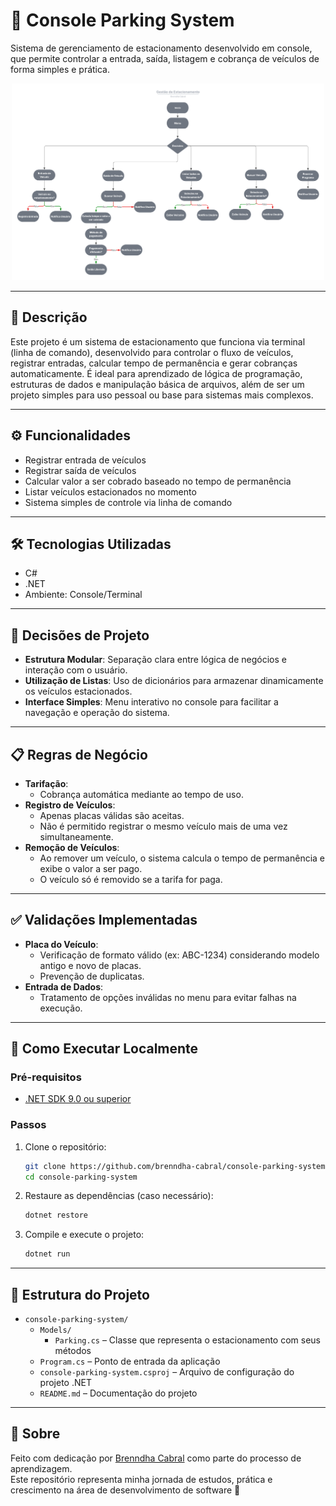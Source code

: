 # 🚗 Console Parking System

Sistema de gerenciamento de estacionamento desenvolvido em console, que permite controlar a entrada, saída, listagem e cobrança de veículos de forma simples e prática.
<p align="center">
  <img src="Images/Fluxograma.png" alt="Tela do sistema de estacionamento" width="500"/>
</p>

---

## 📝 Descrição

Este projeto é um sistema de estacionamento que funciona via terminal (linha de comando), desenvolvido para controlar o fluxo de veículos, registrar entradas, calcular tempo de permanência e gerar cobranças automaticamente.
É ideal para aprendizado de lógica de programação, estruturas de dados e manipulação básica de arquivos, além de ser um projeto simples para uso pessoal ou base para sistemas mais complexos.

---

## ⚙️ Funcionalidades

- Registrar entrada de veículos
- Registrar saída de veículos
- Calcular valor a ser cobrado baseado no tempo de permanência
- Listar veículos estacionados no momento
- Sistema simples de controle via linha de comando

---

## 🛠 Tecnologias Utilizadas

- C#
- .NET
- Ambiente: Console/Terminal

---

## 🧠 Decisões de Projeto

- **Estrutura Modular**: Separação clara entre lógica de negócios e interação com o usuário.
- **Utilização de Listas**: Uso de dicionários para armazenar dinamicamente os veículos estacionados.
- **Interface Simples**: Menu interativo no console para facilitar a navegação e operação do sistema.

---

## 📋 Regras de Negócio

- **Tarifação**:
  - Cobrança automática mediante ao tempo de uso.
- **Registro de Veículos**:
  - Apenas placas válidas são aceitas.
  - Não é permitido registrar o mesmo veículo mais de uma vez simultaneamente.
- **Remoção de Veículos**:
  - Ao remover um veículo, o sistema calcula o tempo de permanência e exibe o valor a ser pago.
  - O veículo só é removido se a tarifa for paga.

---

## ✅ Validações Implementadas

- **Placa do Veículo**:
  - Verificação de formato válido (ex: ABC-1234) considerando modelo antigo e novo de placas.
  - Prevenção de duplicatas.
- **Entrada de Dados**:
  - Tratamento de opções inválidas no menu para evitar falhas na execução.

---

## 🚀 Como Executar Localmente

### Pré-requisitos

- [.NET SDK 9.0 ou superior](https://dotnet.microsoft.com/en-us/download/dotnet/9.0)

### Passos

1. Clone o repositório:
   ```bash
   git clone https://github.com/brenndha-cabral/console-parking-system.git
   cd console-parking-system

2. Restaure as dependências (caso necessário):

   ```bash
   dotnet restore
   
2. Compile e execute o projeto:

   ```bash
   dotnet run

---

## 📁 Estrutura do Projeto

- `console-parking-system/`
  - `Models/`
    - `Parking.cs` – Classe que representa o estacionamento com seus métodos
  - `Program.cs` – Ponto de entrada da aplicação
  - `console-parking-system.csproj` – Arquivo de configuração do projeto .NET
  - `README.md` – Documentação do projeto

---

## 📌 Sobre

Feito com dedicação por [Brenndha Cabral](https://www.linkedin.com/in/brenndhacabral/) como parte do processo de aprendizagem.  
Este repositório representa minha jornada de estudos, prática e crescimento na área de desenvolvimento de software 🚀
